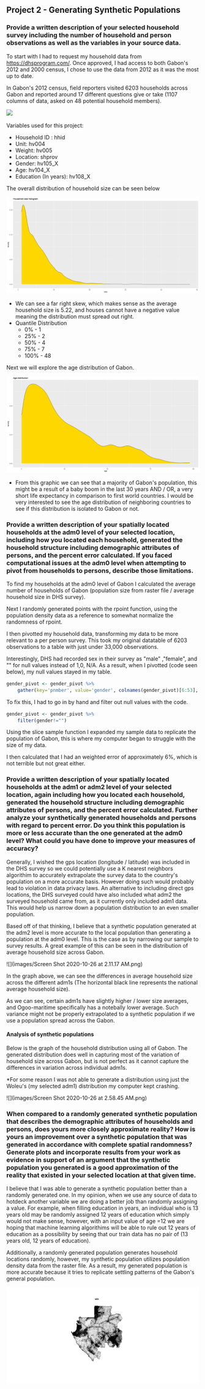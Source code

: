 ## Project 2 - Generating Synthetic Populations



### Provide a written description of your selected household survey including the number of household and person observations as well as the variables in your source data.

To start with I had to request my household data from https://dhsprogram.com/. Once approved, I had access to both Gabon's 2012 and 2000 census, I chose to use the data from 2012 as it was the most up to date. 

In Gabon's 2012 census, field reporters visited 6203 households across Gabon and reported around 17 different questions give or take (1107 columns of data, asked on 48 potential household members).

![](images/ScreenShot2020-10-26at3.49.08AM.png)





Variables used for this project:

* Household ID : hhid
* Unit: hv004
* Weight: hv005
* Location: shprov
* Gender: hv105_X
* Age: hv104_X
* Education (In years): hv108_X

The overall distribution of household size can be seen below

![](images/proj2im1.png)

* We can see a far right skew, which makes sense as the average household size is 5.22, and houses cannot have a negative value meaning the distribution must spread out right.
* Quantile Distribution
  * 0% - 1 
  * 25% - 2
  * 50% - 4
  * 75% - 7
  * 100% - 48



Next we will explore the age distribution of Gabon.

![](images/proj2im2.png)



* From this graphic we can see that a majority of Gabon's population, this might be a result of a baby boom in the last 30 years AND / OR, a very short life expectancy in comparison to first world countries. I would be very interested to see the age distribution of neighboring countries to see if this distribution is isolated to Gabon or not.



### Provide a written description of your spatially located households at the adm0 level of your selected location, including how you located each household, generated the household structure including demographic attributes of persons, and the percent error calculated. If you faced computational issues at the adm0 level when attempting to pivot from households to persons, describe those limitations.

To find my households at the adm0 level of Gabon I calculated the average number of households of Gabon (population size from raster file / average household size in DHS survey).

Next I randomly generated points with the rpoint function, using the population density data as a reference  to somewhat normalize the randomness of rpoint. 

I then pivotted my household data, transforming my data to be more relevant to a per person survey. This took my original datatable of 6203 observations to a table with just under 33,000 observations.

Interestingly, DHS had recorded sex in their survey as "male" ,"female", and "" for null values instead of 1,0, N/A. As a result, when I pivotted (code seen below), my null values stayed in my table. 

```R
gender_pivot <- gender_pivot %>%
	gather(key='pnmber', value='gender', colnames(gender_pivot)[6:53], na.rm=T)
```

To fix this, I had to go in by hand and filter out null values with the code.

```R
gender_pivot <- gender_pivot %>%
	filter(gender!="")
```

Using the slice sample function I expanded my sample data to replicate the population of Gabon, this is where my computer began to struggle with the size of my data. 

I then calculated that I had an weighted error of approximately 6%, which is not terrible but not great either.

### Provide a written description of your spatially located households at the adm1 or adm2 level of your selected location, again including how you located each household, generated the household structure including demographic attributes of persons, and the percent error calculated. Further analyze your synthetically generated households and persons with regard to percent error. Do you think this population is more or less accurate than the one generated at the adm0 level? What could you have done to improve your measures of accuracy?

Generally, I wished the gps location (longitude / latitude) was included in the  DHS survey so we could potentially use a K nearest neighbors algorithim to accurately extrapolate the survey data to the country's population on a more accurate basis. However doing such would probably lead to violation in data privacy laws. An alternative to including direct gps locations, the DHS surveyed could have also included what adm2 the surveyed household came from, as it currently only included adm1 data. This would help us narrow down a population distribution to an even smaller population.

Based off of that thinking, I believe that a synthetic population generated at the adm2 level is more accurate to the local population than generating a population at the adm0 level. This is the case as by narrowing our sample to survey results. A great example of this can be seen in the distribution of average household size across Gabon.

![](images/Screen Shot 2020-10-26 at 2.11.17 AM.png)



In the graph above, we can see the differences in average household size across the different adm1s (The horizontal black line represents the national average household size).

As we can see, certain adm1s have slightly higher / lower size averages, and Ogoo-maritime specifically has a notebally lower average. Such variance might not be properly extrapolated to a synthetic population if we use a population spread across the Gabon. 

#### Analysis of synthetic populations

Below is the graph of the household distribution using all of Gabon. The generated distribution does well in capturing most of the variation of household size across Gabon, but is not perfect as it cannot capture the differences in variation across individual adm1s. 

*For some reason I was not able to generate a distribution using just the Woleu's (my selected adm1) distribution my computer kept crashing.

![](images/Screen Shot 2020-10-26 at 2.58.45 AM.png)





### When compared to a randomly generated synthetic population that describes the demographic attributes of households and persons, does yours more closely approximate reality? How is yours an improvement over a synthetic population that was generated in accordance with complete spatial randomness? Generate plots and incorporate results from your work as evidence in support of an argument that the synthetic population you generated is a good approximation of the reality that existed in your selected location at that given time.



I believe that I was able to generate a synthetic population better than a randomly generated one. In my opinion, when we use any source of data to hotdeck another variable we are doing a better job than randomly assigning a value. For example, when filling education in years, an individual who is 13 years old may be randomly assigned 12 years of education which simply would not make sense, however, with an input value of age =12 we are hoping that machine learning algorithims will be able to rule out 12 years of education as a possibility by seeing that our train data has no pair of (13 years old, 12 years of education). 

Additionally, a randomly generated population generates household locations randomly, however, my synthetic population utilizes population density data from the raster file. As a result, my generated population is more accurate because it tries to replicate settling patterns of the Gabon's general population.

![](images/densplot.png)


